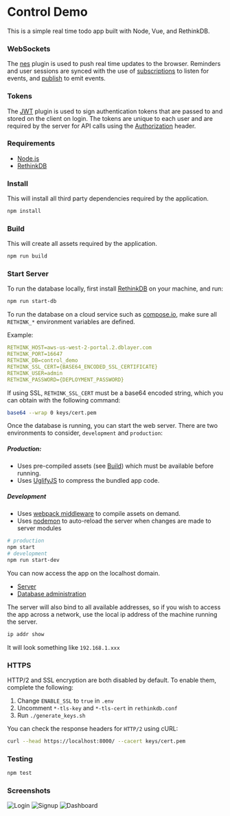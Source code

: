 # Control Demo

This is a simple real time todo app built with Node, Vue, and RethinkDB.

### WebSockets

The [nes](https://github.com/hapijs/nes) plugin is used to push real time updates to the browser.
Reminders and user sessions are synced with the use of [subscriptions](https://github.com/hapijs/nes/blob/master/API.md#serversubscriptionpath-options) to listen for events, and [publish](https://github.com/hapijs/nes/blob/master/API.md#serverpublishpath-message-options) to emit events.

### Tokens

The [JWT](https://jwt.io/) plugin is used to sign authentication tokens that are passed to and stored on the client on login.
The tokens are unique to each user and are required by the server for API calls using the [Authorization](https://developer.mozilla.org/en-US/docs/Web/HTTP/Headers/Authorization) header.

### Requirements

- [Node.js](https://nodejs.org/en/download/)
- [RethinkDB](https://rethinkdb.com/docs/install/)

### Install

This will install all third party dependencies required by the application.

```bash
npm install
```

### Build

This will create all assets required by the application.

```bash
npm run build
```

### Start Server

To run the database locally,
first install [RethinkDB](https://rethinkdb.com/docs/install/) on your machine, and run:

```bash
npm run start-db
```

To run the database on a cloud service such as [compose.io](https://app.compose.io/),
make sure all `RETHINK_*` environment variables are defined.

Example:

```yaml
RETHINK_HOST=aws-us-west-2-portal.2.dblayer.com
RETHINK_PORT=16647
RETHINK_DB=control_demo
RETHINK_SSL_CERT={BASE64_ENCODED_SSL_CERTIFICATE}
RETHINK_USER=admin
RETHINK_PASSWORD={DEPLOYMENT_PASSWORD}
```

If using SSL, `RETHINK_SSL_CERT` must be a base64 encoded string, which you can obtain with the following command:

```bash
base64 --wrap 0 keys/cert.pem
```

Once the database is running, you can start the web server.
There are two environments to consider, `development` and `production`:

##### Production:
- Uses pre-compiled assets (see [Build](#build)) which must be available before running.
- Uses [UglifyJS](http://lisperator.net/uglifyjs/) to compress the bundled app code.

##### Development
- Uses [webpack middleware](https://github.com/webpack/webpack-dev-middleware) to compile assets on demand.
- Uses [nodemon](https://nodemon.io/) to auto-reload the server when changes are made to server modules

```bash
# production
npm start
# development
npm run start-dev
```

You can now access the app on the localhost domain.

- [Server](http://localhost:8000/)
- [Database administration](http://localhost:8080/)

The server will also bind to all available addresses,
so if you wish to access the app across a network,
use the local ip address of the machine running the server.

```bash
ip addr show
```

It will look something like `192.168.1.xxx`

### HTTPS

HTTP/2 and SSL encryption are both disabled by default. To enable them, complete the following:
1. Change `ENABLE_SSL` to `true` in `.env`
2. Uncomment `*-tls-key` and `*-tls-cert` in `rethinkdb.conf`
3. Run `./generate_keys.sh`

You can check the response headers for `HTTP/2` using cURL:

```bash
curl --head https://localhost:8000/ --cacert keys/cert.pem
```

### Testing

```bash
npm test
```

### Screenshots

![Login](screenshots/login.png?raw=true)
![Signup](screenshots/signup.png?raw=true)
![Dashboard](screenshots/dashboard.png?raw=true)
